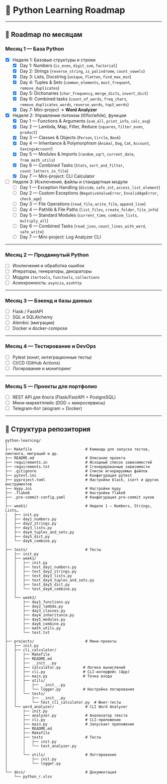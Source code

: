 # 🐍 Python Learning Roadmap

---

## 📅 Roadmap по месяцам

### Месяц 1 — База Python
- [x] Неделя 1: Базовые структуры и строки  
  - [x] Day 1: Numbers (`is_even`, `digit_sum`, `factorial`)  
  - [x] Day 2: Strings (`reverse_string`, `is_palindrome`, `count_vowels`)  
  - [x] Day 3: Lists, Docstring (`unique`, `flatten`, `find_max_min`)  
  - [x] Day 4: Tuples & Sets (`common_elements`, `most_frequent`, `remove_duplicates`)
  - [x] Day 5: Dictionaries (`char_frequency`, `merge_dicts`, `invert_dict`)
  - [x] Day 6: Combined tasks (`count_of_words`, `freq_chars`, `remove_duplicates_words`, `reverse_words`, `top3_words`)
  - [x] Day 7: Mini-project → **Word Analyzer**
- [x] Неделя 2: Управление потоком (if/for/while), функции
  - [x] Day 1 — Functions & Arguments (`sum_all`, `print_info`, `calc_avg`)
  - [x] Day 2 — Lambda, Map, Filter, Reduce (`squares`, `filter_even`, `product`)
  - [x] Day 3 — Classes & Objects (`Person`, `Circle`, `Book`)
  - [x] Day 4 — Inheritance & Polymorphism (`Animal`, `Dog`, `Cat`, `Account`, `SavingsAccount`)
  - [x] Day 5 — Modules & Imports (`random_sqrt`, `current_date`, `from_math_utils`)
  - [x] Day 6 — Combined Tasks (`Stats`, `sort_and_filter`, `count_letters_in_file`)
  - [x] Day 7 — Mini-project: CLI Calculator 
- [ ] Неделя 3: Исключения, файлы и стандартные модули
  - [ ] Day 1 — Exception Handling (`divide`, `safe_int`, `access_list_element`)
  - [ ] Day 2 — Custom Exceptions (`NegativeValueError`, `InvalidAgeError`, `check_age`)
  - [ ] Day 3 — File Operations (`read_file`, `write_file`, `append_line`)
  - [ ] Day 4 — Pathlib & File Paths (`list_files`, `create_folder`, `file_info`)
  - [ ] Day 5 — Standard Modules (`current_time`, `combine_lists`, `multiply_all`)
  - [ ] Day 6 — Combined Tasks (`read_json`, `count_lines_with_word`, `safe_write`)
  - [ ] Day 7 — Mini-project: Log Analyzer CLI

---

### Месяц 2 — Продвинутый Python
- [ ] Исключения и обработка ошибок  
- [ ] Итераторы, генераторы, декораторы  
- [ ] Модули `itertools`, `functools`, `collections`  
- [ ] Асинхронность: `asyncio`, `aiohttp`

---

### Месяц 3 — Бэкенд и базы данных
- [ ] Flask / FastAPI  
- [ ] SQL и SQLAlchemy  
- [ ] Alembic (миграции)  
- [ ] Docker и docker-compose  

---

### Месяц 4 — Тестирование и DevOps
- [ ] Pytest (юнит, интеграционные тесты)  
- [ ] CI/CD (GitHub Actions)  
- [ ] Логирование и мониторинг  

---

### Месяц 5 — Проекты для портфолио
- [ ] REST API для блога (Flask/FastAPI + PostgreSQL)  
- [ ] Мини-маркетплейс (DDD + микросервисы)  
- [ ] Telegram-бот (aiogram + Docker)  

---

## 📂 Структура репозитория
```commandline
python-learning/
│
├── Makefile                        # Команды для запуска тестов, линтинга, миграций и др.
├── README.md                       # Описание проекта
├── requirements.in                 # Исходный список зависимостей
├── requirements.txt                # Сгенерированные зависимости
├── .gitignore                      # Список игнорируемых файлов
├── pytest.ini                      # Конфигурация pytest
├── pyproject.toml                  # Настройки black, isort и других инструментов
├── mypy.ini                        # Настройки mypy
├── .flake8                         # Настройки flake8
├── .pre-commit-config.yaml         # Конфигурация pre-commit хуков
│
├── week1/                          # Неделя 1 — Numbers, Strings, Lists…
│   ├── init.py
│   ├── day1_numbers.py
│   ├── day2_strings.py
│   ├── day3_lists.py
│   ├── day4_tuples_and_sets.py
│   ├── day5_dict.py
│   └── day6_combine.py
│
├── tests/                          # Тесты
│   ├── init.py
│   ├── week1/
│   │   ├── init.py
│   │   ├── test_day1_numbers.py
│   │   ├── test_day2_strings.py
│   │   ├── test_day3_lists.py
│   │   ├── test_day4_tuples_and_sets.py
│   │   ├── test_day5_dict.py
│   │   └── test_day6_combine.py
│   │
│   └── week2/
│       ├── day1_functions.py
│       ├── day2_lambda.py
│       ├── day3_classes.py
│       ├── day4_inheritance.py
│       ├── day5_modules.py
│       ├── day6_combine.py
│       ├── math_utils.py
│       └── test.txt
│
├── projects/                       # Мини-проекты
│   ├── init.py
│   ├── cli_calculator/
│   │   ├── Makefile
│   │   ├── README.md
│   │   ├── __init__.py
│   │   ├── calculator.py          # Логика вычислений
│   │   ├── cli.py                 # CLI-интерфейс (App)
│   │   ├── main.py                # Точка входа
│   │   ├── utils/
│   │   │   ├── __init__.py
│   │   │   └── logger.py          # Настройка логирования
│   │   └── tests/
│   │       ├── __init__.py
│   │       └── test_cli_calculator.py  # Юнит-тесты
│   └── word_analyzer/              # CLI Word Analyzer
│       ├── init.py
│       ├── analyzer.py             # Анализатор текста
│       ├── cli.py                  # CLI-приложение
│       ├── main.py                 # Запускает приложение
│       ├── README.md
│       ├── Makefile
│       ├── tests                   # Тесты
│       │   ├── init.py
│       │   └── test_analyzer.py
│       │
│       └── utils/                  # Логгирование
│           ├── init.py
│           └── logger.py
│
└── docs/                           # Документация
    └── python_r.xlsx
```